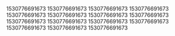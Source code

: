 1530776691673
1530776691673
1530776691673
1530776691673
1530776691673
1530776691673
1530776691673
1530776691673
1530776691673
1530776691673
1530776691673
1530776691673
1530776691673
1530776691673
1530776691673